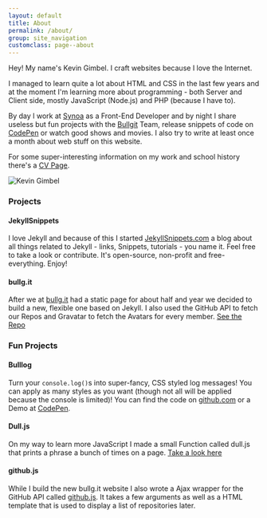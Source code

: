 ```yaml
---
layout: default
title: About
permalink: /about/
group: site_navigation
customclass: page--about
---
```


<div class="gw">
<div class="g two-thirds  small-one-whole">
<p>Hey! My name's Kevin Gimbel. I craft websites because I love the Internet.</p>
<p>I managed to learn quite a lot about HTML and CSS in the last few years and at the moment I'm learning more about programming - both Server and Client side, mostly JavaScript (Node.js) and PHP (because I have to).</p>
<p>By day I work at <a href="http://synoa.de" title="synoa.de">Synoa</a> as a Front-End Developer and by night I share useless but fun projects with the <a href="http://bullg.it">Bullgit</a> Team, release snippets of code on <a href="http://codepen.io/kevingimbel">CodePen</a> or watch good shows and movies.
I also try to write at least once a month about web stuff on this website.</p>

For some super-interesting information on my work and school history there's a <a href="/cv/">CV Page</a>.
</div>

  <div class="g one-third small-one-whole">
   <img src="http://www.gravatar.com/avatar/6d391d8c3a528122f3f6c991821350ac?s=400" alt="Kevin Gimbel" />
  </div>

</div>


### Projects

#### JekyllSnippets
I love Jekyll and because of this I started [JekyllSnippets.com](http://jekyllsnippets.com) a blog about all things related to Jekyll - links, Snippets, tutorials - you name it. Feel free to take a look or contribute. It's open-source, non-profit and free-everything. Enjoy!

#### bullg.it
After we at [bullg.it](http://bullg.it/) had a static page for about half and year we decided to build a new, flexible one based on Jekyll. I also used the GitHub API to fetch our Repos and Gravatar to fetch the Avatars for every member. [See the Repo](https://github.com/bullgit/bullgit.github.io)

### Fun Projects

#### Bulllog
Turn your `console.log()`s into super-fancy, CSS styled log messages! You can apply as many styles as you want (though
not all will be applied because the console is limited)! You can find the code on
[github.com](https://github.com/bullgit/Bulllog) or a Demo at [CodePen](http://codepen.io/kevingimbel/pen/LxdGE).

#### Dull.js
On my way to learn more JavaScript I made a small Function called dull.js that prints a phrase a bunch of times on a page. [Take a look here](http://bullg.it/dull-js/)

#### github.js
While I build the new bullg.it website I also wrote a Ajax wrapper for the GitHub API called [github.js](http://kevingimbel.com/demo/github-js/). It takes a few arguments as well as a HTML template that is used to display a list of repositories later.
